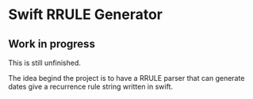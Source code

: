 # Swift RRULE Generator
## Work in progress

This is still unfinished.

The idea begind the project is to have a RRULE parser that can generate dates give a recurrence rule string written in swift.
